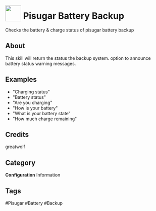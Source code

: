 # <img src="https://raw.githack.com/FortAwesome/Font-Awesome/master/svgs/solid/battery-half.svg" card_color="#22A7F0" width="50" height="50" style="vertical-align:bottom"/> Pisugar Battery Backup
Checks the battery & charge status of pisugar battery backup

## About
This skill will return the status the backup system. option to announce battery status warning messages.

## Examples
* "Charging status"
* "Battery status"
* "Are you charging"
* "How is your battery"
* "What is your battery state"
* "How much charge remaining"

## Credits
greatwolf

## Category
**Configuration**
Information

## Tags
#Pisugar
#Battery
#Backup


